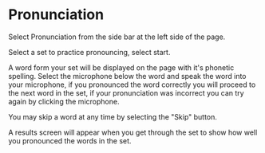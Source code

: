 # Pronunciation

Select Pronunciation from the side bar at the left side of the page.

Select a set to practice pronouncing, select start.

A word form your set will be displayed on the page with it's phonetic spelling. Select the microphone below the word and speak the word into your microphone, if you pronounced the word correctly you will proceed to the next word in the set, if your pronunciation was incorrect you can try again by clicking the microphone.

You may skip a word at any time by selecting the "Skip" button.

A results screen will appear when you get through the set to show how well you pronounced the words in the set.
